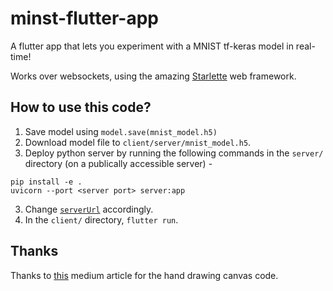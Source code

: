 # minst-flutter-app

A flutter app that lets you experiment with a MNIST tf-keras model in real-time!

Works over websockets, using the amazing [Starlette](https://www.starlette.io/) web framework.

## How to use this code?
1. Save model using `model.save(mnist_model.h5)`
2. Download model file to `client/server/mnist_model.h5`.
3. Deploy python server by running the following commands in the `server/` directory (on a publically accessible server) -
```
pip install -e .
uvicorn --port <server port> server:app
```
3. Change [`serverUrl`](https://github.com/scientifichackers/minst-flutter-app/blob/c7470999a0608706ca24daae1207c1ceac5af6a2/client/lib/src/constants.dart#L25) accordingly.
4. In the `client/` directory, `flutter run`.

## Thanks

Thanks to [this](https://github.com/sergiofraile/when_flutter_meets_tensorflow_part_4) medium article for the hand drawing canvas code.
